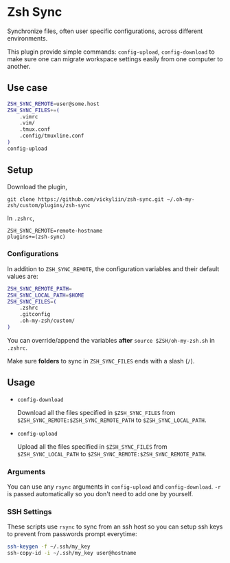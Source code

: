 # Zsh Sync

Synchronize files, often user specific configurations, across different environments.

This plugin provide simple commands: `config-upload`, `config-download` to make sure
one can migrate workspace settings easily from one computer to another.

## Use case

```zsh
ZSH_SYNC_REMOTE=user@some.host
ZSH_SYNC_FILES+=(
    .vimrc
    .vim/
    .tmux.conf
    .config/tmuxline.conf
)
config-upload
```

## Setup

Download the plugin,

```
git clone https://github.com/vickyliin/zsh-sync.git ~/.oh-my-zsh/custom/plugins/zsh-sync
```

In `.zshrc`,

```
ZSH_SYNC_REMOTE=remote-hostname
plugins+=(zsh-sync)
```

### Configurations

In addition to `ZSH_SYNC_REMOTE`, the configuration variables and their default values are:

```zsh
ZSH_SYNC_REMOTE_PATH=
ZSH_SYNC_LOCAL_PATH=$HOME
ZSH_SYNC_FILES=(
    .zshrc
    .gitconfig
    .oh-my-zsh/custom/
)
```

You can override/append the variables **after** `source $ZSH/oh-my-zsh.sh` in `.zshrc`.

Make sure **folders** to sync in `ZSH_SYNC_FILES` ends with a slash (`/`).

## Usage

- `config-download`

    Download all the files specified in `$ZSH_SYNC_FILES` from `$ZSH_SYNC_REMOTE:$ZSH_SYNC_REMOTE_PATH` to `$ZSH_SYNC_LOCAL_PATH`.

- `config-upload`

    Upload all the files specified in `$ZSH_SYNC_FILES` from `$ZSH_SYNC_LOCAL_PATH` to `$ZSH_SYNC_REMOTE:$ZSH_SYNC_REMOTE_PATH`.

### Arguments

You can use any `rsync` arguments in `config-upload` and `config-download`.
`-r` is passed automatically so you don't need to add one by yourself.

### SSH Settings

These scripts use `rsync` to sync from an ssh host
so you can setup ssh keys to prevent from passwords prompt everytime:

```sh
ssh-keygen -f ~/.ssh/my_key
ssh-copy-id -i ~/.ssh/my_key user@hostname
```
